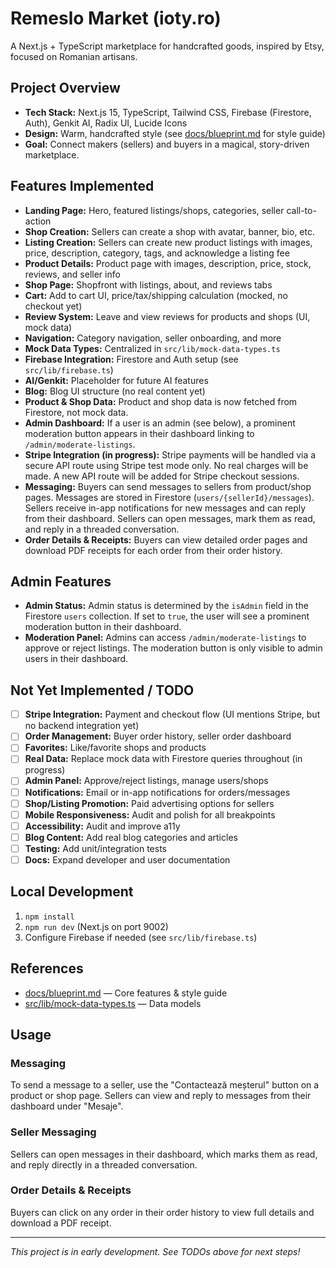 # Remeslo Market (ioty.ro)

A Next.js + TypeScript marketplace for handcrafted goods, inspired by Etsy, focused on Romanian artisans. 

## Project Overview
- **Tech Stack:** Next.js 15, TypeScript, Tailwind CSS, Firebase (Firestore, Auth), Genkit AI, Radix UI, Lucide Icons
- **Design:** Warm, handcrafted style (see [docs/blueprint.md](docs/blueprint.md) for style guide)
- **Goal:** Connect makers (sellers) and buyers in a magical, story-driven marketplace.

## Features Implemented
- **Landing Page:** Hero, featured listings/shops, categories, seller call-to-action
- **Shop Creation:** Sellers can create a shop with avatar, banner, bio, etc.
- **Listing Creation:** Sellers can create new product listings with images, price, description, category, tags, and acknowledge a listing fee
- **Product Details:** Product page with images, description, price, stock, reviews, and seller info
- **Shop Page:** Shopfront with listings, about, and reviews tabs
- **Cart:** Add to cart UI, price/tax/shipping calculation (mocked, no checkout yet)
- **Review System:** Leave and view reviews for products and shops (UI, mock data)
- **Navigation:** Category navigation, seller onboarding, and more
- **Mock Data Types:** Centralized in `src/lib/mock-data-types.ts`
- **Firebase Integration:** Firestore and Auth setup (see `src/lib/firebase.ts`)
- **AI/Genkit:** Placeholder for future AI features
- **Blog:** Blog UI structure (no real content yet)
- **Product & Shop Data:** Product and shop data is now fetched from Firestore, not mock data.
- **Admin Dashboard:** If a user is an admin (see below), a prominent moderation button appears in their dashboard linking to `/admin/moderate-listings`.
- **Stripe Integration (in progress):** Stripe payments will be handled via a secure API route using Stripe test mode only. No real charges will be made. A new API route will be added for Stripe checkout sessions.
- **Messaging:** Buyers can send messages to sellers from product/shop pages. Messages are stored in Firestore (`users/{sellerId}/messages`). Sellers receive in-app notifications for new messages and can reply from their dashboard. Sellers can open messages, mark them as read, and reply in a threaded conversation.
- **Order Details & Receipts:** Buyers can view detailed order pages and download PDF receipts for each order from their order history.

## Admin Features
- **Admin Status:** Admin status is determined by the `isAdmin` field in the Firestore `users` collection. If set to `true`, the user will see a prominent moderation button in their dashboard.
- **Moderation Panel:** Admins can access `/admin/moderate-listings` to approve or reject listings. The moderation button is only visible to admin users in their dashboard.

## Not Yet Implemented / TODO
- [ ] **Stripe Integration:** Payment and checkout flow (UI mentions Stripe, but no backend integration yet)
- [ ] **Order Management:** Buyer order history, seller order dashboard
- [ ] **Favorites:** Like/favorite shops and products
- [ ] **Real Data:** Replace mock data with Firestore queries throughout (in progress)
- [ ] **Admin Panel:** Approve/reject listings, manage users/shops
- [ ] **Notifications:** Email or in-app notifications for orders/messages
- [ ] **Shop/Listing Promotion:** Paid advertising options for sellers
- [ ] **Mobile Responsiveness:** Audit and polish for all breakpoints
- [ ] **Accessibility:** Audit and improve a11y
- [ ] **Blog Content:** Add real blog categories and articles
- [ ] **Testing:** Add unit/integration tests
- [ ] **Docs:** Expand developer and user documentation

## Local Development
1. `npm install`
2. `npm run dev` (Next.js on port 9002)
3. Configure Firebase if needed (see `src/lib/firebase.ts`)

## References
- [docs/blueprint.md](docs/blueprint.md) — Core features & style guide
- [src/lib/mock-data-types.ts](src/lib/mock-data-types.ts) — Data models

## Usage
### Messaging
To send a message to a seller, use the "Contactează meșterul" button on a product or shop page. Sellers can view and reply to messages from their dashboard under "Mesaje".

### Seller Messaging
Sellers can open messages in their dashboard, which marks them as read, and reply directly in a threaded conversation.

### Order Details & Receipts
Buyers can click on any order in their order history to view full details and download a PDF receipt.

---

*This project is in early development. See TODOs above for next steps!*
